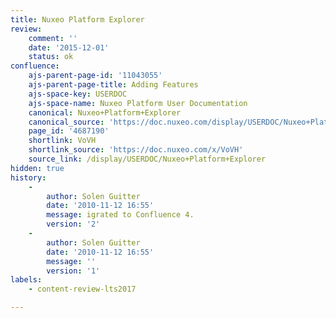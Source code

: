 ```yaml
---
title: Nuxeo Platform Explorer
review:
    comment: ''
    date: '2015-12-01'
    status: ok
confluence:
    ajs-parent-page-id: '11043055'
    ajs-parent-page-title: Adding Features
    ajs-space-key: USERDOC
    ajs-space-name: Nuxeo Platform User Documentation
    canonical: Nuxeo+Platform+Explorer
    canonical_source: 'https://doc.nuxeo.com/display/USERDOC/Nuxeo+Platform+Explorer'
    page_id: '4687190'
    shortlink: VoVH
    shortlink_source: 'https://doc.nuxeo.com/x/VoVH'
    source_link: /display/USERDOC/Nuxeo+Platform+Explorer
hidden: true
history:
    - 
        author: Solen Guitter
        date: '2010-11-12 16:55'
        message: igrated to Confluence 4.
        version: '2'
    - 
        author: Solen Guitter
        date: '2010-11-12 16:55'
        message: ''
        version: '1'
labels:
    - content-review-lts2017

---
```

